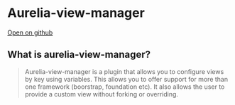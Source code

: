 # Aurelia-view-manager

[Open on github](https://github.com/SpoonX/aurelia-view-manager)

## What is aurelia-view-manager?

> Aurelia-view-manager is a plugin that allows you to configure views by key using variables. This allows you to offer support for more than one framework (boorstrap, foundation etc). It also allows the user to provide a custom view without forking or overriding.


